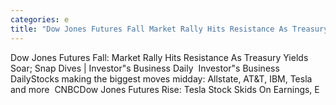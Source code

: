 ```yaml
---
categories: e
title: "Dow Jones Futures Fall Market Rally Hits Resistance As Treasury Yields Soar Snap Dives  Investors Business Daily  Investors Business Daily"
---
```

Dow Jones Futures Fall: Market Rally Hits Resistance As Treasury Yields Soar; Snap Dives | Investor"s Business Daily&nbsp;&nbsp;Investor"s Business DailyStocks making the biggest moves midday: Allstate, AT&T, IBM, Tesla and more&nbsp;&nbsp;CNBCDow Jones Futures Rise: Tesla Stock Skids On Earnings, E